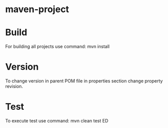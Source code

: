 # maven-project

# Build
For building all projects use command:
mvn install

# Version
To change version in parent POM file in properties section change property revision.

# Test
To execute test use command:
mvn clean test ED
